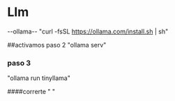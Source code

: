 # Llm
--ollama--
"curl -fsSL https://ollama.com/install.sh | sh"

##activamos paso 2
"ollama serv"

### paso 3
"ollama run tinyllama"

####correrte
" "